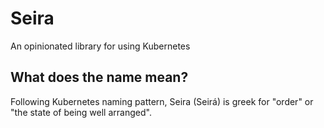 # Seira
An opinionated library for using Kubernetes

## What does the name mean?
Following Kubernetes naming pattern, Seira (Seirá) is greek for "order" or "the state of being well arranged".
